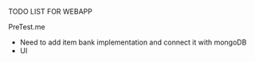 TODO LIST FOR WEBAPP

PreTest.me

- Need to add item bank implementation and connect it with mongoDB
- UI 